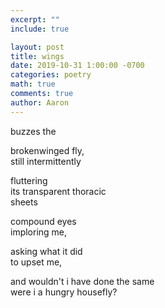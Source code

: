 ```yaml
---
excerpt: ""
include: true

layout: post
title: wings
date: 2019-10-31 1:00:00 -0700
categories: poetry
math: true
comments: true
author: Aaron
---
```




buzzes the  

brokenwinged fly,  
still intermittently  

fluttering  
its transparent thoracic  
sheets  

compound eyes  
imploring me,  

asking what it did  
to upset me,  

and wouldn't i have done the same  
were i a hungry housefly?
